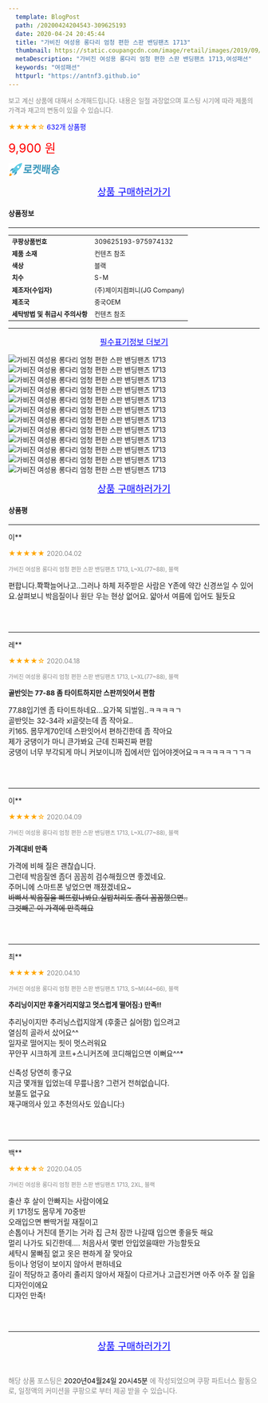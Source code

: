 ```yaml
---
  template: BlogPost
  path: /20200424204543-309625193
  date: 2020-04-24 20:45:44
  title: "가비진 여성용 롱다리 엄청 편한 스판 밴딩팬츠 1713"
  thumbnail: https://static.coupangcdn.com/image/retail/images/2019/09/27/10/7/41737169-9f8d-464c-a27b-396db222a004.jpg
  metaDescription: "가비진 여성용 롱다리 엄청 편한 스판 밴딩팬츠 1713,여성패션"
  keywords: "여성패션"
  httpurl: "https://antnf3.github.io"
---
```

  
<span style="color: #888;font-size:0.8rem">보고 계신 상품에 대해서 소개해드립니다.
내용은 일절 과장없으며 포스팅 시기에 따라 제품의 가격과 재고의 변동이 있을 수 있습니다.</span>
  
<span style="color: orange;">★★★★☆</span> <span style="color: blue;font-size: 0.85rem;">632개 상품평</span>

<span style="font-size: 0.9rem"></span> 

<span style="color: red;font-size: 1.5rem;">9,900 원</span>

![로켓배송](/assets/rocket_logo.png)

<p align="center"><a href="http://me2.do/5G4PTiFM" style="font-size: 1.2rem; color: blue;">상품 구매하러가기</a></p>

#### 상품정보

---

|                  |                       |
| ---------------- | --------------------- |
| **<span style="font-size:0.8rem;">쿠팡상품번호</span>** | <span style="font-size:0.8rem;">309625193-975974132</span> |
| **<span style="font-size:0.8rem;">제품 소재</span>**    | <span style="font-size:0.8rem;">컨텐츠 참조</span>        |
| **<span style="font-size:0.8rem;">색상</span>**    | <span style="font-size:0.8rem;">블랙</span>        |
| **<span style="font-size:0.8rem;">치수</span>**    | <span style="font-size:0.8rem;">S-M</span>        |
| **<span style="font-size:0.8rem;">제조자(수입자)</span>**    | <span style="font-size:0.8rem;">(주)제이지컴퍼니(JG Company)</span>        |
| **<span style="font-size:0.8rem;">제조국</span>**    | <span style="font-size:0.8rem;">중국OEM</span>        |
| **<span style="font-size:0.8rem;">세탁방법 및 취급시 주의사항</span>**    | <span style="font-size:0.8rem;">컨텐츠 참조</span>        |




---

<p align="center"><a href="http://me2.do/5G4PTiFM" style="font-size: 1rem; color: blue;">필수표기정보 더보기</a></p>

![가비진 여성용 롱다리 엄청 편한 스판 밴딩팬츠 1713](http://thumbnail8.coupangcdn.com/thumbnails/remote/q89/image/retail/images/577584389299234-fb4cc46b-bf6f-4512-9ea6-5fc6be5ab46a.jpg)
![가비진 여성용 롱다리 엄청 편한 스판 밴딩팬츠 1713](http://thumbnail8.coupangcdn.com/thumbnails/remote/q89/image/retail/images/2019/09/30/18/2/e2923319-c26b-472e-8041-ceb521c76166.jpg)
![가비진 여성용 롱다리 엄청 편한 스판 밴딩팬츠 1713](http://thumbnail6.coupangcdn.com/thumbnails/remote/q89/image/retail/images/2019/09/27/10/5/de7baf1a-1da3-4ddc-a217-0e41cb6d56fd.jpg)
![가비진 여성용 롱다리 엄청 편한 스판 밴딩팬츠 1713](http://thumbnail7.coupangcdn.com/thumbnails/remote/q89/image/retail/images/2019/09/27/10/0/a3e19578-b2b4-496d-87af-95175b1dec47.jpg)
![가비진 여성용 롱다리 엄청 편한 스판 밴딩팬츠 1713](http://thumbnail6.coupangcdn.com/thumbnails/remote/q89/image/retail/images/2019/09/27/10/0/d9e0253e-2ced-421e-93ed-cd24b7eaf2f3.jpg)
![가비진 여성용 롱다리 엄청 편한 스판 밴딩팬츠 1713](http://thumbnail6.coupangcdn.com/thumbnails/remote/q89/image/retail/images/2019/09/27/10/9/61689872-32f9-4e82-93b4-6fa485729e51.jpg)
![가비진 여성용 롱다리 엄청 편한 스판 밴딩팬츠 1713](http://thumbnail6.coupangcdn.com/thumbnails/remote/q89/image/retail/images/2019/09/27/10/1/05fd0c92-be2e-434a-8310-85bbb081e039.jpg)
![가비진 여성용 롱다리 엄청 편한 스판 밴딩팬츠 1713](http://thumbnail7.coupangcdn.com/thumbnails/remote/q89/image/retail/images/2019/09/27/10/7/d7fa98d5-c8fb-4ce7-a4ec-db29b77f1ef9.jpg)
![가비진 여성용 롱다리 엄청 편한 스판 밴딩팬츠 1713](http://thumbnail6.coupangcdn.com/thumbnails/remote/q89/image/retail/images/2019/09/27/10/9/6479bc15-51f8-4950-abdf-5ffd57b2f55e.jpg)
![가비진 여성용 롱다리 엄청 편한 스판 밴딩팬츠 1713](http://thumbnail7.coupangcdn.com/thumbnails/remote/q89/image/retail/images/2019/09/27/10/3/93a74843-665a-475b-a903-3fbbcce34cca.jpg)
![가비진 여성용 롱다리 엄청 편한 스판 밴딩팬츠 1713](http://thumbnail8.coupangcdn.com/thumbnails/remote/q89/image/retail/images/2019/09/27/10/7/06e2f93d-0efc-4f18-aade-e0de68f5637d.jpg)
![가비진 여성용 롱다리 엄청 편한 스판 밴딩팬츠 1713](http://thumbnail8.coupangcdn.com/thumbnails/remote/q89/image/retail/images/2019/09/27/10/7/45c63c9e-d26f-4349-96b1-656b83e63d6a.jpg)

<p align="center"><a href="http://me2.do/5G4PTiFM" style="font-size: 1.2rem; color: blue;">상품 구매하러가기</a></p>

#### 상품평
  
---
  
이**
    
<span style="color: orange;">★★★★★</span> <span style="font-size:0.8rem;color: #888;">2020.04.02</span>
    
<span style="color: #888;font-size:0.7rem">가비진 여성용 롱다리 엄청 편한 스판 밴딩팬츠 1713, L~XL(77~88), 블랙</span>
    

    
<span style="font-size: 0.9rem;">편합니다.쫙쫙늘어나고..그러나 하체 저주받은 사람은 Y존에 약간 신경쓰일 수 있어요.살펴보니 박음질이나 원단 우는 현상 없어요. 얇아서 여름에 입어도 될듯요</span>
    
<br>
<br>

---
  
레**
    
<span style="color: orange;">★★★★☆</span> <span style="font-size:0.8rem;color: #888;">2020.04.18</span>
    
<span style="color: #888;font-size:0.7rem">가비진 여성용 롱다리 엄청 편한 스판 밴딩팬츠 1713, L~XL(77~88), 블랙</span>
    
<span style="font-size:0.85rem">**골반잇는 77-88 좀 타이트하지만 스판끼잇어서 편함**</span>
    
<span style="font-size: 0.9rem;">77.88입기엔 좀 타이트하네요...요가복 되벌임..ㅋㅋㅋㅋㄱ<br/>골반잇는 32-34라 xl골랏는데 좀 작아요..<br/>키165. 몸무게70인데 스판잇어서 편하긴한데 좀 작아요<br/>제가 궁댕이가 마니 큰가봐요 근데 진짜진짜 편함<br/>궁댕이 너무 부각되게 마니 커보이니까 집에서만 입어야겟어요ㅋㅋㅋㅋㅋㅋㄱㄱㅋ</span>
    
<br>
<br>

---
  
이**
    
<span style="color: orange;">★★★★☆</span> <span style="font-size:0.8rem;color: #888;">2020.04.09</span>
    
<span style="color: #888;font-size:0.7rem">가비진 여성용 롱다리 엄청 편한 스판 밴딩팬츠 1713, L~XL(77~88), 블랙</span>
    
<span style="font-size:0.85rem">**가격대비 만족**</span>
    
<span style="font-size: 0.9rem;">가격에 비해 질은 괜찮습니다.<br/>그런데 박음질엔 좀더 꼼꼼히 검수해줬으면 좋겠네요.<br/>주머니에 스마트폰 넣었으면 깨졌겠네요~~~<br/>바빠서 박음질을 빠뜨렸나봐요.실밥처리도 좀더 꼼꼼했으면..<br/>그것빼곤  이 가격에 만족해요~~</span>
    
<br>
<br>

---
  
최**
    
<span style="color: orange;">★★★★★</span> <span style="font-size:0.8rem;color: #888;">2020.04.10</span>
    
<span style="color: #888;font-size:0.7rem">가비진 여성용 롱다리 엄청 편한 스판 밴딩팬츠 1713, S~M(44~66), 블랙</span>
    
<span style="font-size:0.85rem">**추리닝이지만 후줄거리지않고 멋스럽게 떨어짐:) 만족!!**</span>
    
<span style="font-size: 0.9rem;">추리닝이지만 추리닝스럽지않게 (후줄근 싫어함) 입으려고<br/>열심히 골라서 샀어요^^<br/>일자로 떨어지는 핏이 멋스러워요<br/>꾸안꾸 시크하게 코트+스니커즈에 코디해입으면 이뻐요^^*<br/><br/>신축성 당연히 좋구요<br/>지금 몇개월 입었는데 무릎나옴? 그런거 전혀없습니다.<br/>보풀도 없구요<br/>재구매의사 있고 추천의사도 있습니다:)</span>
    
<br>
<br>

---
  
백**
    
<span style="color: orange;">★★★★☆</span> <span style="font-size:0.8rem;color: #888;">2020.04.05</span>
    
<span style="color: #888;font-size:0.7rem">가비진 여성용 롱다리 엄청 편한 스판 밴딩팬츠 1713, 2XL, 블랙</span>
    

    
<span style="font-size: 0.9rem;">출산 후 살이 안빠지는 사람이에요<br/>키 171정도 몸무게 70중반<br/>오래입으면 빤딱거릴 재질이고<br/>손톱이나 거친데 뜯기는 거라 집 근처 잠깐 나갈때 입으면 좋을듯 해요<br/>멀리 나가도 되긴한데.... 처음사서 몇번 안입었을때만 가능할듯요<br/>세탁시 물빠짐 없고 옷은 편하게 잘 맞아요<br/>등이나 엉덩이 보이지 않아서 편하네요<br/>길이 적당하고 종아리 졸리지 않아서 재질이 다르거나 고급진거면 아주 아주 잘 입을 디자인이에요<br/>디자인 만족!</span>
    
<br>
<br>


  
---
  
<p align="center"><a href="http://me2.do/5G4PTiFM" style="font-size: 1.2rem; color: blue;">상품 구매하러가기</a></p>
  
<br>
  
<span style="font-size: 0.85rem; color: #888;">해당 상품 포스팅은 <span style="color: #000;"> 2020년04월24일 20시45분 </span> 에 작성되었으며 쿠팡 파트너스 활동으로, 일정액의 커미션을 쿠팡으로 부터 제공 받을 수 있습니다.</span>